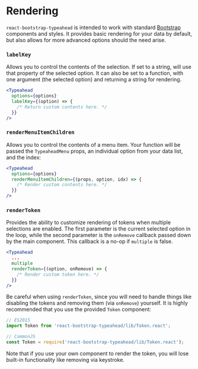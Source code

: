 # Rendering
`react-bootstrap-typeahead` is intended to work with standard [Bootstrap](http://getbootstrap.com/) components and styles. It provides basic rendering for your data by default, but also allows for more advanced options should the need arise.

### `labelKey`

Allows you to control the contents of the selection.  If set to a string, will use that property of the selected option.  It can also be set to a function, with one argument (the selected option) and returning a string for rendering.
```jsx
<Typeahead
  options={options}
  labelKey={(option) => {
    /* Return custom contents here. */
  }}
/>
```
### `renderMenuItemChildren`
Allows you to control the contents of a menu item. Your function will be passed the `TypeaheadMenu` props, an individual option from your data list, and the index:
```jsx
<Typeahead
  options={options}
  renderMenuItemChildren={(props, option, idx) => {
    /* Render custom contents here. */
  }}
/>
```

### `renderToken`
Provides the ability to customize rendering of tokens when multiple selections are enabled. The first parameter is the current selected option in the loop, while the second parameter is the `onRemove` callback passed down by the main component. This callback is a no-op if `multiple` is false.

```jsx
<Typeahead
  ...
  multiple
  renderToken={(option, onRemove) => {
    /* Render custom token here. */
  }}
/>
```

Be careful when using `renderToken`, since you will need to handle things like disabling the tokens and removing them (via `onRemove`) yourself. It is highly recommended that you use the provided `Token` component:

```jsx
// ES2015
import Token from 'react-bootstrap-typeahead/lib/Token.react';

// CommonJS
const Token = require('react-bootstrap-typeahead/lib/Token.react');
```

Note that if you use your own component to render the token, you will lose built-in functionality like removing via keystroke.
